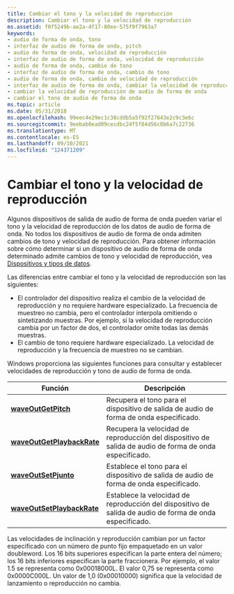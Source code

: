 ```yaml
---
title: Cambiar el tono y la velocidad de reproducción
description: Cambiar el tono y la velocidad de reproducción
ms.assetid: f0f5249b-ae2a-4f17-80ee-575f9f7963a7
keywords:
- audio de forma de onda, tono
- interfaz de audio de forma de onda, pitch
- audio de forma de onda, velocidad de reproducción
- interfaz de audio de forma de onda, velocidad de reproducción
- audio de forma de onda, cambio de tono
- interfaz de audio de forma de onda, cambio de tono
- audio de forma de onda, cambio de velocidad de reproducción
- interfaz de audio de forma de onda, cambiar la velocidad de reproducción
- cambiar la velocidad de reproducción de audio de forma de onda
- cambiar el tono de audio de forma de onda
ms.topic: article
ms.date: 05/31/2018
ms.openlocfilehash: 99eec4e29ec1c38cddb5a5f92f27643e2c9c3e6c
ms.sourcegitcommit: 9eebab0ead09cecdbc24f5f84d56c8b6a7c22736
ms.translationtype: MT
ms.contentlocale: es-ES
ms.lasthandoff: 09/10/2021
ms.locfileid: "124371209"
---
```

# <a name="changing-pitch-and-playback-rate"></a>Cambiar el tono y la velocidad de reproducción

Algunos dispositivos de salida de audio de forma de onda pueden variar el tono y la velocidad de reproducción de los datos de audio de forma de onda. No todos los dispositivos de audio de forma de onda admiten cambios de tono y velocidad de reproducción. Para obtener información sobre cómo determinar si un dispositivo de audio de forma de onda determinado admite cambios de tono y velocidad de reproducción, vea [Dispositivos y tipos de datos](devices-and-data-types.md).

Las diferencias entre cambiar el tono y la velocidad de reproducción son las siguientes:

-   El controlador del dispositivo realiza el cambio de la velocidad de reproducción y no requiere hardware especializado. La frecuencia de muestreo no cambia, pero el controlador interpola omitiendo o sintetizando muestras. Por ejemplo, si la velocidad de reproducción cambia por un factor de dos, el controlador omite todas las demás muestras.
-   El cambio de tono requiere hardware especializado. La velocidad de reproducción y la frecuencia de muestreo no se cambian.

Windows proporciona las siguientes funciones para consultar y establecer velocidades de reproducción y tono de audio de forma de onda.



| Función                                                 | Descripción                                                                 |
|----------------------------------------------------------|-----------------------------------------------------------------------------|
| [**waveOutGetPitch**](/windows/win32/api/mmeapi/nf-mmeapi-waveoutgetpitch)               | Recupera el tono para el dispositivo de salida de audio de forma de onda especificado.         |
| [**waveOutGetPlaybackRate**](/windows/win32/api/mmeapi/nf-mmeapi-waveoutgetplaybackrate) | Recupera la velocidad de reproducción del dispositivo de salida de audio de forma de onda especificado. |
| [**waveOutSetPjunto**](/windows/win32/api/mmeapi/nf-mmeapi-waveoutsetpitch)               | Establece el tono para el dispositivo de salida de audio de forma de onda especificado.              |
| [**waveOutSetPlaybackRate**](/windows/win32/api/mmeapi/nf-mmeapi-waveoutsetplaybackrate) | Establece la velocidad de reproducción del dispositivo de salida de audio de forma de onda especificado.      |



 

Las velocidades de inclinación y reproducción cambian por un factor especificado con un número de punto fijo empaquetado en un valor doubleword. Los 16 bits superiores especifican la parte entera del número; los 16 bits inferiores especifican la parte fraccionera. Por ejemplo, el valor 1.5 se representa como 0x00018000L. El valor 0,75 se representa como 0x0000C000L. Un valor de 1,0 (0x00010000) significa que la velocidad de lanzamiento o reproducción no cambia.

 

 